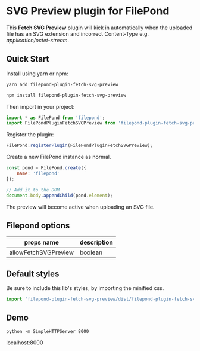 # SVG Preview plugin for FilePond

This **Fetch SVG Preview** plugin will kick in automatically when the uploaded file has an SVG extension and incorrect Content-Type e.g. *application/octet-stream*.


## Quick Start

Install using yarn or npm:

```bash
yarn add filepond-plugin-fetch-svg-preview
```
```bash
npm install filepond-plugin-fetch-svg-preview
```

Then import in your project:

```js
import * as FilePond from 'filepond';
import FilePondPluginFetchSVGPreview from 'filepond-plugin-fetch-svg-preview';
```

Register the plugin:
```js
FilePond.registerPlugin(FilePondPluginFetchSVGPreview);
```
Create a new FilePond instance as normal.
```js
const pond = FilePond.create({
    name: 'filepond'
});

// Add it to the DOM
document.body.appendChild(pond.element);
```
 The preview will become active when uploading an SVG file.

## Filepond options
| props name | description |
| -------------------- | ----------- |
| allowFetchSVGPreview | boolean |


## Default styles
Be sure to include this lib's styles, by importing the minified css.
```js
import 'filepond-plugin-fetch-svg-preview/dist/filepond-plugin-fetch-svg-preview.min.css';
```

## Demo
```
python -m SimpleHTTPServer 8000
```
localhost:8000